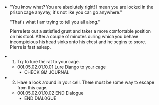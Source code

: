 - "You know what? You are absolutely right! I mean you are locked in the prison cage anyway, it's not like you can go anywhere."
  
  "That's what I am trying to tell you all along."
  
  Pierre lets out a satisfied grunt and takes a more comfortable position on his stool. After a couple of minutes during which you behave inconspicious his head sinks onto his chest and he begins to snore. Pierre is fast asleep.
- 1. Try to lure the rat to your cage.
	- 001.05.02.01.10.01 Lure Django to your cage
		- CHECK GM JOURNAL
- 2. Have a look around in your cell. There must be some way to escape from this cage.
	- 001.05.02.01.10.02 END Dialogue
		- END DIALOGUE